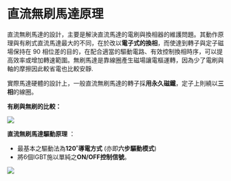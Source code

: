 # 直流無刷馬達原理

直流無刷馬達的設計，主要是解決直流馬達的電刷與換相器的維護問題。其動作原理與有刷式直流馬達最大的不同，在於改以**電子式的換相**，而使達到轉子與定子磁場保持在 90 相位差的目的，在配合適當的驅動電路、有效控制換相時序，可以提高效率或增加轉速範圍。無刷馬達是靠線圈產生磁場讓電樞運轉，因為少了電刷與軸的摩擦因此較省電也比較安靜.

實際馬達硬體的設計上，一般直流無刷馬達的轉子採**用永久磁鐵**，定子上則繞以**三相**的線圈。

**有刷與無刷的比較：**

![](https://hackpad-attachments.s3.amazonaws.com/hackpad.com_Y38T9JXygI8_p.88862_1385573045457_%E6%9C%AA%E5%91%BD%E5%90%8D.bmp)

**直流無刷馬達驅動原理** ：

*   最基本之驅動法為**120˚導電方式** (亦即**六步驅動模式**) 
*   將6個IGBT施以單純之**ON/OFF控制信號**。 

![](https://hackpad-attachments.s3.amazonaws.com/hackpad.com_Y38T9JXygI8_p.88862_1385573580974_%E6%9C%AA%E5%91%BD%E5%90%8D.bmp)